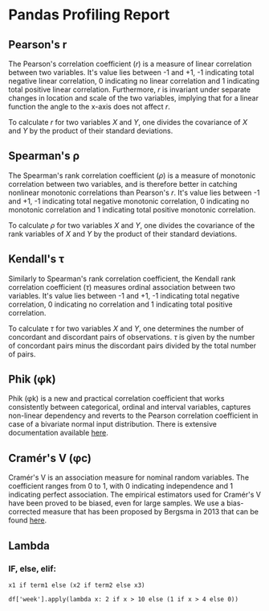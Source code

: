# Pandas Profiling Report

## Pearson's r

The Pearson's correlation coefficient \(_r_\) is a measure of linear correlation between two variables. It's value lies between -1 and +1, -1 indicating total negative linear correlation, 0 indicating no linear correlation and 1 indicating total positive linear correlation. Furthermore, _r_ is invariant under separate changes in location and scale of the two variables, implying that for a linear function the angle to the x-axis does not affect _r_.

To calculate _r_ for two variables _X_ and _Y_, one divides the covariance of _X_ and _Y_ by the product of their standard deviations.

## Spearman's ρ

The Spearman's rank correlation coefficient \(_ρ_\) is a measure of monotonic correlation between two variables, and is therefore better in catching nonlinear monotonic correlations than Pearson's _r_. It's value lies between -1 and +1, -1 indicating total negative monotonic correlation, 0 indicating no monotonic correlation and 1 indicating total positive monotonic correlation.

To calculate _ρ_ for two variables _X_ and _Y_, one divides the covariance of the rank variables of _X_ and _Y_ by the product of their standard deviations.

## Kendall's τ

Similarly to Spearman's rank correlation coefficient, the Kendall rank correlation coefficient \(_τ_\) measures ordinal association between two variables. It's value lies between -1 and +1, -1 indicating total negative correlation, 0 indicating no correlation and 1 indicating total positive correlation.

To calculate _τ_ for two variables _X_ and _Y_, one determines the number of concordant and discordant pairs of observations. _τ_ is given by the number of concordant pairs minus the discordant pairs divided by the total number of pairs.

## Phik \(φk\)

Phik \(φk\) is a new and practical correlation coefficient that works consistently between categorical, ordinal and interval variables, captures non-linear dependency and reverts to the Pearson correlation coefficient in case of a bivariate normal input distribution. There is extensive documentation available [here](https://phik.readthedocs.io/en/latest/index.html).

## Cramér's V \(φc\)

Cramér's V is an association measure for nominal random variables. The coefficient ranges from 0 to 1, with 0 indicating independence and 1 indicating perfect association. The empirical estimators used for Cramér's V have been proved to be biased, even for large samples. We use a bias-corrected measure that has been proposed by Bergsma in 2013 that can be found [here](http://stats.lse.ac.uk/bergsma/pdf/cramerV3.pdf).

## Lambda

### IF, else, elif: 

`x1 if term1 else (x2 if term2 else x3)`

```text
df['week'].apply(lambda x: 2 if x > 10 else (1 if x > 4 else 0))
```

